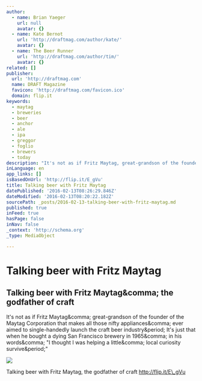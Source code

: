 ```yaml
---
author:
  - name: Brian Yaeger
    url: null
    avatar: {}
  - name: Kate Bernot
    url: 'http://draftmag.com/author/kate/'
    avatar: {}
  - name: The Beer Runner
    url: 'http://draftmag.com/author/tim/'
    avatar: {}
related: []
publisher:
  url: 'http://draftmag.com'
  name: DRAFT Magazine
  favicon: 'http://draftmag.com/favicon.ico'
  domain: flip.it
keywords:
  - maytag
  - breweries
  - beer
  - anchor
  - ale
  - ipa
  - greggor
  - foglio
  - brewers
  - today
description: "It's not as if Fritz Maytag, great-grandson of the founder of the Maytag Corporation that makes all those nifty appliances, ever aimed to single-handedly launch the craft beer industry. It's just that when he bought a dying San Francisco brewery in 1965, in his words, \"I thought I was helping a little, local curiosity survive.\""
inLanguage: en
app_links: []
isBasedOnUrl: 'http://flip.it/E_gVu'
title: Talking beer with Fritz Maytag
datePublished: '2016-02-13T08:26:29.846Z'
dateModified: '2016-02-13T08:20:22.182Z'
sourcePath: _posts/2016-02-13-talking-beer-with-fritz-maytag.md
published: true
inFeed: true
hasPage: false
inNav: false
_context: 'http://schema.org'
_type: MediaObject

---
```

# Talking beer with Fritz Maytag

<article style=""><h1>Talking beer with Fritz Maytag&amp;comma; the godfather of craft</h1><p>It's not as if Fritz Maytag&amp;comma; great-grandson of the founder of the Maytag Corporation that makes all those nifty appliances&amp;comma; ever aimed to single-handedly launch the craft beer industry&amp;period; It's just that when he bought a dying San Francisco brewery in 1965&amp;comma; in his words&amp;comma; "I thought I was helping a little&amp;comma; local curiosity survive&amp;period;"</p><img src="http://draftmag.com/wp-content/uploads/2016/02/FRITZ-MAYTAG-Marc-Olivier-Le-Blanc.jpg" /></article>

Talking beer with Fritz Maytag, the godfather of craft http://flip.it/E\_gVu